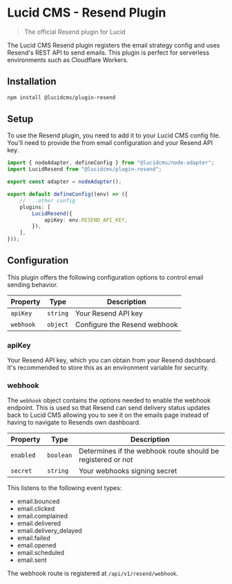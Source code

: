 # Lucid CMS - Resend Plugin

> The official Resend plugin for Lucid

The Lucid CMS Resend plugin registers the email strategy config and uses Resend's REST API to send emails. This plugin is perfect for serverless environments such as Cloudflare Workers.

## Installation

```bash
npm install @lucidcms/plugin-resend
```

## Setup

To use the Resend plugin, you need to add it to your Lucid CMS config file. You'll need to provide the from email configuration and your Resend API key.

```typescript
import { nodeAdapter, defineConfig } from "@lucidcms/node-adapter";
import LucidResend from "@lucidcms/plugin-resend";

export const adapter = nodeAdapter();

export default defineConfig((env) => ({
    // ...other config
    plugins: [
        LucidResend({
            apiKey: env.RESEND_API_KEY,
        }),
    ],
}));
```

## Configuration

This plugin offers the following configuration options to control email sending behavior.

| Property | Type | Description |
|----------|------|-------------|
| `apiKey` | `string` | Your Resend API key |
| `webhook` | `object` | Configure the Resend webhook |

### apiKey

Your Resend API key, which you can obtain from your Resend dashboard. It's recommended to store this as an environment variable for security.

### webhook

The `webhook` object contains the options needed to enable the webhook endpoint. This is used so that Resend can send delivery status updates back to Lucid CMS allowing you to see it on the emails page instead of having to navigate to Resends own dashboard.

| Property | Type | Description |
|----------|------|-------------|
| `enabled` | `boolean` | Determines if the webhook route should be registered or not |
| `secret` | `string` | Your webhooks signing secret |

This listens to the following event types:

- email.bounced
- email.clicked
- email.complained
- email.delivered
- email.delivery_delayed
- email.failed
- email.opened
- email.scheduled
- email.sent

The webhook route is registered at `/api/v1/resend/webhook`.